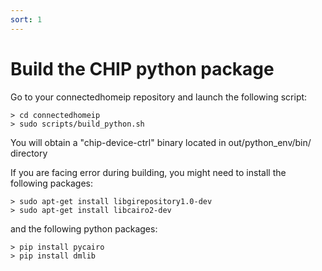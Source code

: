 ```yaml
---
sort: 1
---
```


# Build the CHIP python package

Go to your connectedhomeip repository and launch the following script:

```
> cd connectedhomeip
> sudo scripts/build_python.sh
```

You will obtain a "chip-device-ctrl" binary located in out/python_env/bin/ directory

If you are facing error during building, you might need to install the following packages:

```
> sudo apt-get install libgirepository1.0-dev
> sudo apt-get install libcairo2-dev

```

and the following python packages:

```
> pip install pycairo
> pip install dmlib

```







 
